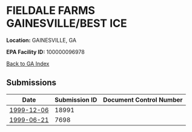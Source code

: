 # FIELDALE FARMS GAINESVILLE/BEST ICE

**Location:** GAINESVILLE, GA

**EPA Facility ID:** 100000096978

[Back to GA Index](../../index.md)

## Submissions

| Date | Submission ID | Document Control Number |
|------|--------------|-------------------------|
| [1999-12-06](submissions/18991.md) | 18991 |  |
| [1999-06-21](submissions/7698.md) | 7698 |  |
